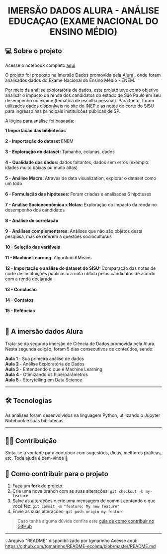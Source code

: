  
# <p align="center"> <b> IMERSÃO DADOS ALURA - ANÁLISE EDUCAÇAO (EXAME NACIONAL DO ENSINO MÉDIO)  </b> 


##  💻 Sobre o projeto</br> 
Acesse o notebook completo <a href="https://github.com/daianeklein/imersao-dados-Alura/blob/main/Analise-Educacao.ipynb"> aqui </a>

O projeto foi proposto na Imersão Dados promovida pela <a href="https://www.alura.com.br/imersao-dados"> Alura </a>, onde foram analisados dados do Exame Nacional do Ensino Médio - ENEM.

Por meio da análise exploratória de dados, este projeto teve como objetivo analisar o impacto  da renda dos candidatos do estado de São Paulo em seu desempenho no exame (temática de escolha pessoal).
Para tanto, foram utilizados dados disponíveis no site do <a href="http://inep.gov.br/microdados"> INEP </a> e as notas de corte do SISU para ingresso nas principais instituicões públicas de SP.
  
A lógica para análise foi baseada:

<b> 1  Importacão das bibliotecas </b>  </br></br>
<b> 2  - Importação do dataset  </b> ENEM </br></br>
<b> 3 - Exploração do dataset:</b> Tamanho, colunas, dados</br></br>
<b> 4 - Qualidade dos dados: </b>dados faltantes, dados sem erros (exemplo: idades muito baixas ou muito altas) </br></br>
<b> 5 - Análise Macro: </b>Através de data visualization, explorar o dataset como um todo </br> </br>
<b> 6  - Formulação das hipóteses: </b>Foram criadas e analisadas 6 hipóteses </br></br>
<b> 7 - Análise Socioeconômica x Notas: </b>Exploração do impacto da renda no desempenho dos candidatos</br></br>
<b> 8 - Análise de correlação</b></br></br>
<b> 9 - Análises complementares: </b>Análises que não são objetos desta pesquisa, mas se referem a questões socioculturais</br></br>
<b> 10 - Seleção das variáveis</b></br></br>
<b> 11 - Machine Learning: </b>Algoritmo KMeans</br></br>
<b> 12  - Importação e análise do dataset do SISU: </b>Comparação das notas de corte de instituições públicas x a nota obtida pelos candidatos de acordo com a renda declarada</br></br>
<b> 13 - Conclusão</b></br></br>
<b> 14 - Contatos</b></br></br>
<b> 15  - Refências</b></br></br>

## 🎲  A imersão dados Alura

Trata-se da segunda imersão de Ciência de Dados promovida pela Alura.
Nesta segunda edição, foram 5 dias consecutivos de conteúdos, sendo:

<b> Aula 1 </b> - Sua primeira análise de dados </br>
<b> Aula 2 </b> - Análise Exploratória de Dados </br>
<b> Aula 3 </b> - Entendendo o que é Machine Learning </br>
<b> Aula 4 </b> - Otimizando os hiperparâmetros</br>
<b> Aula 5 </b> - Storytelling em Data Science</br>


---

## 🛠 Tecnologias

As análises foram desenvolvidos na linguagem Python, utilizando o Jupyter Notebook e suas bibliotecas.

---

## 👨‍💻 Contribuição

Sinta-se a vontade para contribuir com sugestões, dicas, melhores práticas, etc. Toda ajuda é bem-vinda 💜

## 💪 Como contribuir para o projeto

1. Faça um **fork** do projeto.
2. Crie uma nova branch com as suas alterações: `git checkout -b my-feature`
3. Salve as alterações e crie uma mensagem de commit contando o que você fez: `git commit -m "feature: My new feature"`
4. Envie as suas alterações: `git push origin my-feature`
> Caso tenha alguma dúvida confira este [guia de como contribuir no GitHub](./CONTRIBUTING.md)

---

💡Arquivo "README" disponibilizado por tgmarinho
Acesse aqui: https://github.com/tgmarinho/README-ecoleta/blob/master/README.md
